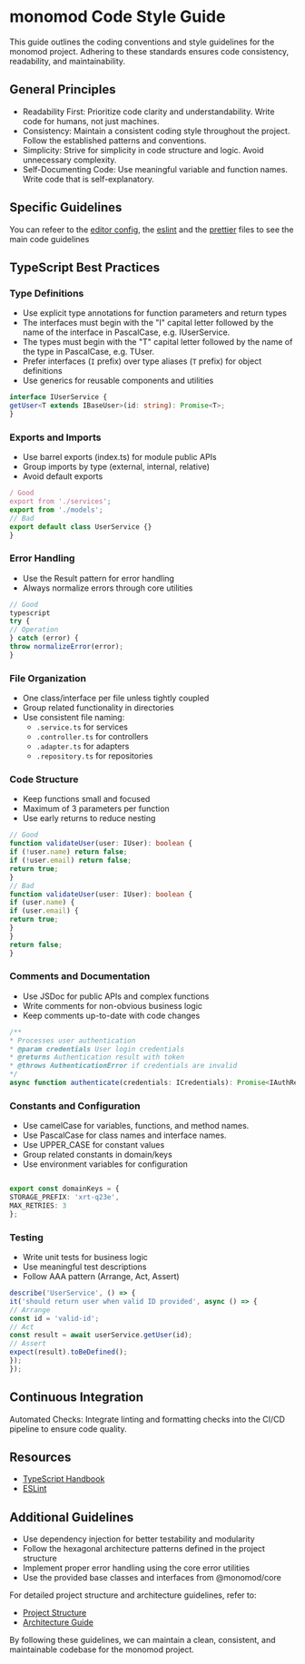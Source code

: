 # monomod Code Style Guide

This guide outlines the coding conventions and style guidelines for the monomod project. Adhering to these standards ensures code consistency, readability, and maintainability.

## General Principles

- Readability First: Prioritize code clarity and understandability. Write code for humans, not just machines.
- Consistency: Maintain a consistent coding style throughout the project. Follow the established patterns and conventions.
- Simplicity: Strive for simplicity in code structure and logic. Avoid unnecessary complexity.
- Self-Documenting Code: Use meaningful variable and function names. Write code that is self-explanatory.

## Specific Guidelines

You can refeer to the [editor config](../.editorconfig), the [eslint](../.eslintrc.json) and the [prettier](../.prettierrc) files to see the main code guidelines

## TypeScript Best Practices

### Type Definitions

- Use explicit type annotations for function parameters and return types
- The interfaces must begin with the "I" capital letter followed by the name of the interface in PascalCase, e.g. IUserService.
- The types must begin with the "T" capital letter followed by the name of the type in PascalCase, e.g. TUser.
- Prefer interfaces (`I` prefix) over type aliases (`T` prefix) for object definitions
- Use generics for reusable components and utilities

```typescript
interface IUserService {
getUser<T extends IBaseUser>(id: string): Promise<T>;
}
```

### Exports and Imports

- Use barrel exports (index.ts) for module public APIs
- Group imports by type (external, internal, relative)
- Avoid default exports

```typescript
/ Good
export from './services';
export from './models';
// Bad
export default class UserService {}
}
```

### Error Handling

- Use the Result pattern for error handling
- Always normalize errors through core utilities

```typescript
// Good
typescript
try {
// Operation
} catch (error) {
throw normalizeError(error);
}
```

### File Organization

- One class/interface per file unless tightly coupled
- Group related functionality in directories
- Use consistent file naming:
  - `.service.ts` for services
  - `.controller.ts` for controllers
  - `.adapter.ts` for adapters
  - `.repository.ts` for repositories

### Code Structure

- Keep functions small and focused
- Maximum of 3 parameters per function
- Use early returns to reduce nesting

```typescript
// Good
function validateUser(user: IUser): boolean {
if (!user.name) return false;
if (!user.email) return false;
return true;
}
// Bad
function validateUser(user: IUser): boolean {
if (user.name) {
if (user.email) {
return true;
}
}
return false;
}
```

### Comments and Documentation

- Use JSDoc for public APIs and complex functions
- Write comments for non-obvious business logic
- Keep comments up-to-date with code changes

```typescript
/**
* Processes user authentication
* @param credentials User login credentials
* @returns Authentication result with token
* @throws AuthenticationError if credentials are invalid
*/
async function authenticate(credentials: ICredentials): Promise<IAuthResult>
```

### Constants and Configuration

- Use camelCase for variables, functions, and method names.
- Use PascalCase for class names and interface names.
- Use UPPER_CASE for constant values
- Group related constants in domain/keys
- Use environment variables for configuration

```typescript

export const domainKeys = {
STORAGE_PREFIX: 'xrt-q23e',
MAX_RETRIES: 3
};
```

### Testing

- Write unit tests for business logic
- Use meaningful test descriptions
- Follow AAA pattern (Arrange, Act, Assert)

```typescript
describe('UserService', () => {
it('should return user when valid ID provided', async () => {
// Arrange
const id = 'valid-id';
// Act
const result = await userService.getUser(id);
// Assert
expect(result).toBeDefined();
});
});
```

## Continuous Integration

Automated Checks: Integrate linting and formatting checks into the CI/CD pipeline to ensure code quality.

## Resources

- [TypeScript Handbook](https://www.typescriptlang.org/docs/handbook/intro.html)
- [ESLint](https://eslint.org/)

## Additional Guidelines

- Use dependency injection for better testability and modularity
- Follow the hexagonal architecture patterns defined in the project structure
- Implement proper error handling using the core error utilities
- Use the provided base classes and interfaces from @monomod/core

For detailed project structure and architecture guidelines, refer to:

- [Project Structure](./structure.md)
- [Architecture Guide](./architecture.md)

By following these guidelines, we can maintain a clean, consistent, and maintainable codebase for the monomod project.

